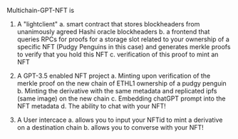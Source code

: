 Multichain-GPT-NFT is

1. A "lightclient"
   a. smart contract that stores blockheaders from unanimously agreed Hashi oracle blockheaders
   b. a frontend that queries RPCs for proofs for a storage slot related to your ownership of a specific NFT (Pudgy Penguins in this case) and generates merkle proofs to verify that you hold this NFT
   c. verification of this proof to mint an NFT

2. A GPT-3.5 enabled NFT project
   a. Minting upon verification of the merkle proof on the new chain of ETHL1 ownership of a pudgy penguin
   b. Minting the derivative with the same metadata and replicated ipfs (same image) on the new chain
   c. Embedding chatGPT prompt into the NFT metadata
   d. The ability to chat with your NFT!

3. A User intercace
   a. allows you to input your NFTid to mint a derivative on a destination chain
   b. allows you to converse with your NFT!
